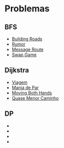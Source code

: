 # Problemas
## BFS
* [Building Roads](https://cses.fi/problemset/task/1666/)
* [Rumor](https://codeforces.com/contest/893/problem/C)
* [Message Route](https://cses.fi/problemset/task/1667)
* [Swap Game](https://cses.fi/problemset/task/1670)

## Dijkstra
* [Viagem](https://neps.academy/br/exercise/2132)
* [Mania de Par](https://www.beecrowd.com.br/repository/UOJ_1931.html)
* [Moving Both Hands](https://codeforces.com/problemset/problem/1725/M)
* [Quase Menor Caminho](https://www.beecrowd.com.br/repository/UOJ_1391.html)

## DP
*
*
*
*
